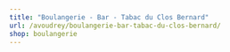 ```yaml
---
title: "Boulangerie - Bar - Tabac du Clos Bernard"
url: /avoudrey/boulangerie-bar-tabac-du-clos-bernard/
shop: boulangerie
---
```

